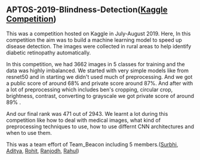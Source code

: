 ## APTOS-2019-Blindness-Detection([Kaggle Competition](https://www.kaggle.com/c/aptos2019-blindness-detection))

This was a competition hosted on Kaggle in July-August 2019. Here, In this competition the aim was to build a machine learning model to speed up disease detection. The images were collected in rural areas to help identify diabetic retinopathy automatically. 

In this competition, we had 3662 images in 5 classes for training and the data was highly imbalanced. We started with very simple models like from resnet50 and in starting we didn't used much of preprocessing. And we got a public score of around 68%
and private score around 87%. And after with a lot of preprocessing which includes ben's cropping, circular crop, brightness, contrast, converting to grayscale we got private score of around 89% .

And our final rank was 471 out of 2943. We learnt a lot during this competition like how to deal with medical images, what kind of preprocessing techniques to use, how to use differnt CNN architectures and when to use them.

This was a team effort of Team_Beacon including 5 members.([Surbhi](https://www.kaggle.com/surbhibhardwaj), [Aditya](https://www.kaggle.com/adityakumar01), [Rohit](https://www.kaggle.com/rohitgr), [Ranjodh](https://www.kaggle.com/ransingh), [Rahul](https://www.kaggle.com/rahul722j))
